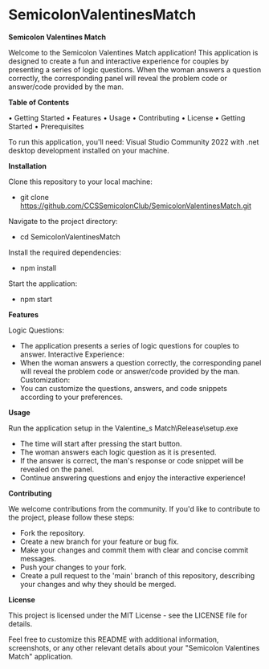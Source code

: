 # SemicolonValentinesMatch

**Semicolon Valentines Match**

Welcome to the Semicolon Valentines Match application! This application is designed to create a fun and interactive experience for couples by presenting a series of logic questions. When the woman answers a question correctly, the corresponding panel will reveal the problem code or answer/code provided by the man.

**Table of Contents**

• Getting Started
• Features
• Usage
• Contributing
• License
• Getting Started
• Prerequisites

To run this application, you'll need:
Visual Studio Community 2022 with .net desktop development installed on your machine.

**Installation**

Clone this repository to your local machine:
- git clone https://github.com/CCSSemicolonClub/SemicolonValentinesMatch.git

Navigate to the project directory:
- cd SemicolonValentinesMatch

Install the required dependencies:
- npm install

Start the application:
- npm start

**Features**

Logic Questions:
- The application presents a series of logic questions for couples to answer.
Interactive Experience:
- When the woman answers a question correctly, the corresponding panel will reveal the problem code or answer/code provided by the man.
Customization:
- You can customize the questions, answers, and code snippets according to your preferences.

**Usage**

Run the application setup in the Valentine_s Match\Release\setup.exe

- The time will start after pressing the start button.
- The woman answers each logic question as it is presented.
- If the answer is correct, the man's response or code snippet will be revealed on the panel.
- Continue answering questions and enjoy the interactive experience!

**Contributing**

We welcome contributions from the community. If you'd like to contribute to the project, please follow these steps:

- Fork the repository.
- Create a new branch for your feature or bug fix.
- Make your changes and commit them with clear and concise commit messages.
- Push your changes to your fork.
- Create a pull request to the 'main' branch of this repository, describing your changes and why they should be merged.

**License**

This project is licensed under the MIT License - see the LICENSE file for details.

Feel free to customize this README with additional information, screenshots, or any other relevant details about your "Semicolon Valentines Match" application.
